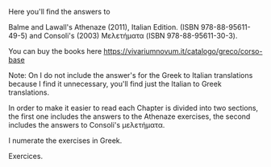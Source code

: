 Here you'll find the answers to 

Balme and Lawall's Athenaze (2011), Italian Edition. (ISBN 978-88-95611-49-5) and Consoli's (2003) Μελετήματα (ISBN 978-88-95611-30-3). 

You can buy the books here https://vivariumnovum.it/catalogo/greco/corso-base

Note: On I do not include the answer's for the Greek to Italian translations because I find it unnecessary, you'll find just the Italian to Greek translations.

In order to make it easier to read each Chapter is divided into two sections, the first one includes the answers to the Athenaze exercises, the second includes the answers to Consoli's μελετήματα.

I numerate the exercises in Greek.

Exercices.
